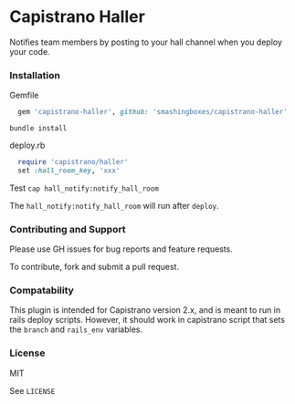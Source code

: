 # Capistrano Haller

Notifies team members by posting to your hall channel when you deploy your code.

### Installation

Gemfile
``` ruby
  gem 'capistrano-haller', github: 'smashingboxes/capistrano-haller'
```

`bundle install`

deploy.rb
``` ruby
  require 'capistrano/haller'
  set :hall_room_key, 'xxx'
```

Test
`cap hall_notify:notify_hall_room`

The `hall_notify:notify_hall_room` will run after `deploy`.

### Contributing and Support

Please use GH issues for bug reports and feature requests.

To contribute, fork and submit a pull request.

### Compatability

This plugin is intended for Capistrano version 2.x, and is meant to run in rails deploy scripts.  However, it should work in capistrano script that sets the `branch` and `rails_env` variables.

### License

MIT

See `LICENSE`
